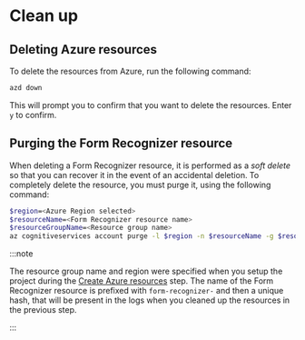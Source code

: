 # Clean up

## Deleting Azure resources

To delete the resources from Azure, run the following command:

```bash
azd down
```

This will prompt you to confirm that you want to delete the resources. Enter `y` to confirm.

## Purging the Form Recognizer resource

When deleting a Form Recognizer resource, it is performed as a _soft delete_ so that you can recover it in the event of an accidental deletion. To completely delete the resource, you must purge it, using the following command:

```bash
$region=<Azure Region selected>
$resourceName=<Form Recognizer resource name>
$resourceGroupName=<Resource group name>
az cognitiveservices account purge -l $region -n $resourceName -g $resourceGroupName
```

:::note

The resource group name and region were specified when you setup the project during the [Create Azure resources](./20-create-azure-services.md) step. The name of the Form Recognizer resource is prefixed with `form-recognizer-` and then a unique hash, that will be present in the logs when you cleaned up the resources in the previous step.

:::
